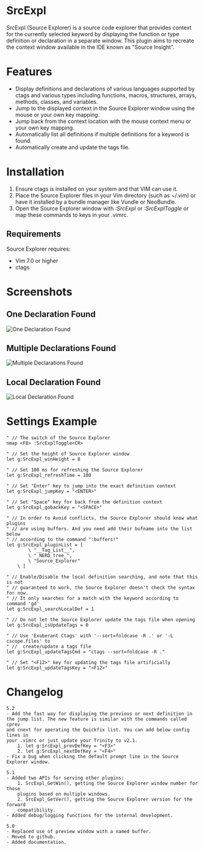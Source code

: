 **SrcExpl**
===========

SrcExpl (Source Explorer) is a source code explorer that provides context for the currently
selected keyword by displaying the function or type definition or declaration
in a separate window. This plugin aims to recreate the context window available
in the IDE known as "Source Insight".

Features
========

* Display definitions and declarations of various languages supported
      by ctags and various types including functions, macros, structures,
      arrays, methods, classes, and variables.
* Jump to the displayed context in the Source Explorer window using the mouse or
      your own key mapping.
* Jump back from the context location with the mouse context menu or your
      own key mapping.
* Automatically list all definitions if multiple definitions for a keyword
      is found.
* Automatically create and update the tags file.

Installation
============
1. Ensure ctags is installed on your system and that VIM can use it.
2. Place the Source Explorer files in your Vim directory (such as ~/.vim) 
   or have it installed by a bundle manager like Vundle or NeoBundle.
3. Open the Source Explorer window with *:SrcExpl* or *:SrcExplToggle* or map these
   commands to keys in your .vimrc.

Requirements
------------
Source Explorer requires:
* Vim 7.0 or higher
* ctags

Screenshots
===========

One Declaration Found
---------------------
![One Declaration Found](http://i.imgur.com/bbGVO.jpg)

Multiple Declarations Found
---------------------------
![Multiple Declarations Found](http://i.imgur.com/77HeV.jpg)

Local Declaration Found
-----------------------
![Local Declaration Found](http://i.imgur.com/dQXqL.jpg)

Settings Example
================
```vim
" // The switch of the Source Explorer 
nmap <F8> :SrcExplToggle<CR> 

" // Set the height of Source Explorer window 
let g:SrcExpl_winHeight = 8 

" // Set 100 ms for refreshing the Source Explorer 
let g:SrcExpl_refreshTime = 100 

" // Set "Enter" key to jump into the exact definition context 
let g:SrcExpl_jumpKey = "<ENTER>" 

" // Set "Space" key for back from the definition context 
let g:SrcExpl_gobackKey = "<SPACE>" 

" // In order to Avoid conflicts, the Source Explorer should know what plugins 
" // are using buffers. And you need add their bufname into the list below 
" // according to the command ":buffers!" 
let g:SrcExpl_pluginList = [ 
        \ "__Tag_List__", 
        \ "_NERD_tree_", 
        \ "Source_Explorer" 
    \ ] 

" // Enable/Disable the local definition searching, and note that this is not 
" // guaranteed to work, the Source Explorer doesn't check the syntax for now. 
" // It only searches for a match with the keyword according to command 'gd' 
let g:SrcExpl_searchLocalDef = 1 

" // Do not let the Source Explorer update the tags file when opening 
let g:SrcExpl_isUpdateTags = 0 

" // Use 'Exuberant Ctags' with '--sort=foldcase -R .' or '-L cscope.files' to 
" //  create/update a tags file 
let g:SrcExpl_updateTagsCmd = "ctags --sort=foldcase -R ." 

" // Set "<F12>" key for updating the tags file artificially 
let g:SrcExpl_updateTagsKey = "<F12>" 
```

Changelog
=========
```vim
5.2
- Add the fast way for displaying the previous or next definition in
the jump list. The new feature is similar with the commands called cprev
and cnext for operating the Quickfix list. You can add below config lines in
your .vimrc or just update your Trinity to v2.1.
    1. let g:SrcExpl_prevDefKey = "<F3>"
    2. let g:SrcExpl_nextDefKey = "<F4>"
- Fix a bug when clicking the default prompt line in the Source Explorer window.

5.1
- Added two APIs for serving other plugins:
    1. SrcExpl_GetWin(), getting the Source Explorer window number for those
    plugins based on multiple windows.
    2. SrcExpl_GetVer(), getting the Source Explorer version for the forward
    compatibility.
- Added debug/logging functions for the internal development.

5.0
- Replaced use of preview window with a named buffer.
- Moved to github.
- Added documentation.
```
